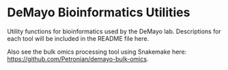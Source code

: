 # DeMayo Bioinformatics Utilities

Utility functions for bioinformatics used by the DeMayo lab. Descriptions for each tool will be included in the README
file here.

Also see the bulk omics processing tool using Snakemake here: https://github.com/Petronian/demayo-bulk-omics.
